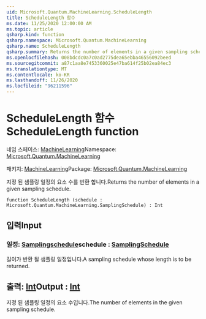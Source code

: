 ```yaml
---
uid: Microsoft.Quantum.MachineLearning.ScheduleLength
title: ScheduleLength 함수
ms.date: 11/25/2020 12:00:00 AM
ms.topic: article
qsharp.kind: function
qsharp.namespace: Microsoft.Quantum.MachineLearning
qsharp.name: ScheduleLength
qsharp.summary: Returns the number of elements in a given sampling schedule.
ms.openlocfilehash: 008bdcdc0a7c0ad2775dea65ebba46556092beed
ms.sourcegitcommit: a87c1aa8e7453360025e47ba614f25b02ea84ec3
ms.translationtype: MT
ms.contentlocale: ko-KR
ms.lasthandoff: 11/26/2020
ms.locfileid: "96211596"
---
```

# <a name="schedulelength-function"></a><span data-ttu-id="fa13e-102">ScheduleLength 함수</span><span class="sxs-lookup"><span data-stu-id="fa13e-102">ScheduleLength function</span></span>

<span data-ttu-id="fa13e-103">네임 스페이스: [MachineLearning](xref:Microsoft.Quantum.MachineLearning)</span><span class="sxs-lookup"><span data-stu-id="fa13e-103">Namespace: [Microsoft.Quantum.MachineLearning](xref:Microsoft.Quantum.MachineLearning)</span></span>

<span data-ttu-id="fa13e-104">패키지: [MachineLearning](https://nuget.org/packages/Microsoft.Quantum.MachineLearning)</span><span class="sxs-lookup"><span data-stu-id="fa13e-104">Package: [Microsoft.Quantum.MachineLearning](https://nuget.org/packages/Microsoft.Quantum.MachineLearning)</span></span>


<span data-ttu-id="fa13e-105">지정 된 샘플링 일정의 요소 수를 반환 합니다.</span><span class="sxs-lookup"><span data-stu-id="fa13e-105">Returns the number of elements in a given sampling schedule.</span></span>

```qsharp
function ScheduleLength (schedule : Microsoft.Quantum.MachineLearning.SamplingSchedule) : Int
```


## <a name="input"></a><span data-ttu-id="fa13e-106">입력</span><span class="sxs-lookup"><span data-stu-id="fa13e-106">Input</span></span>

### <a name="schedule--samplingschedule"></a><span data-ttu-id="fa13e-107">일정: [Samplingschedule](xref:Microsoft.Quantum.MachineLearning.SamplingSchedule)</span><span class="sxs-lookup"><span data-stu-id="fa13e-107">schedule : [SamplingSchedule](xref:Microsoft.Quantum.MachineLearning.SamplingSchedule)</span></span>

<span data-ttu-id="fa13e-108">길이가 반환 될 샘플링 일정입니다.</span><span class="sxs-lookup"><span data-stu-id="fa13e-108">A sampling schedule whose length is to be returned.</span></span>



## <a name="output--int"></a><span data-ttu-id="fa13e-109">출력: [Int](xref:microsoft.quantum.lang-ref.int)</span><span class="sxs-lookup"><span data-stu-id="fa13e-109">Output : [Int](xref:microsoft.quantum.lang-ref.int)</span></span>

<span data-ttu-id="fa13e-110">지정 된 샘플링 일정의 요소 수입니다.</span><span class="sxs-lookup"><span data-stu-id="fa13e-110">The number of elements in the given sampling schedule.</span></span>